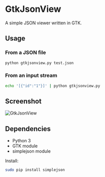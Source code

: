GtkJsonView
===========
A simple JSON viewer written in GTK.

## Usage

### From a JSON file
```sh
python gtkjsonview.py test.json
```

### From an input stream
```sh
echo '[{"id":"1"}]' | python gtkjsonview.py
```

## Screenshot

![GtkJsonView](http://farm4.static.flickr.com/3529/3252639468_9c41d0e97f_o_d.png)

## Dependencies

* Python 3
* GTK module
* simplejson module

Install:
```sh
sudo pip install simplejson
```
